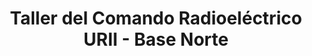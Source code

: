---
title: "Taller del Comando Radioeléctrico URII - Base Norte"
url: /rosario/taller-del-comando-radioelectrico-urii-base-norte/
shop: reparación de automóviles
---